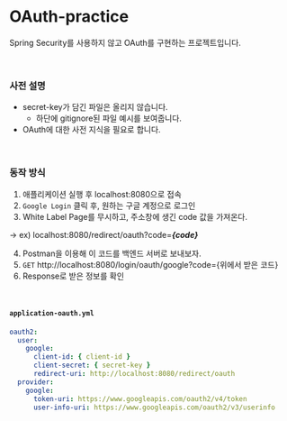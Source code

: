 # OAuth-practice
Spring Security를 사용하지 않고 OAuth를 구현하는 프로젝트입니다.

<br/>

### 사전 설명

- secret-key가 담긴 파일은 올리지 않습니다.
  - 하단에 gitignore된 파일 예시를 보여줍니다.
- OAuth에 대한 사전 지식을 필요로 합니다.


<br/>

### 동작 방식

1. 애플리케이션 실행 후 localhost:8080으로 접속
2. `Google Login` 클릭 후, 원하는 구글 계정으로 로그인
3. White Label Page를 무시하고, 주소창에 생긴 code 값을 가져온다. 

→ ex) localhost:8080/redirect/oauth?code=***{code}***

4. Postman을 이용해 이 코드를 백엔드 서버로 보내보자.
5. `GET` http://localhost:8080/login/oauth/google?code={위에서 받은 코드}
6. Response로 받은 정보를 확인

<br/>

#### `application-oauth.yml`
```yaml
oauth2:
  user:
    google:
      client-id: { client-id }
      client-secret: { secret-key }
      redirect-uri: http://localhost:8080/redirect/oauth
  provider:
    google:
      token-uri: https://www.googleapis.com/oauth2/v4/token
      user-info-uri: https://www.googleapis.com/oauth2/v3/userinfo
```
